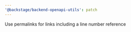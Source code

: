 ```yaml
---
'@backstage/backend-openapi-utils': patch
---
```


Use permalinks for links including a line number reference
